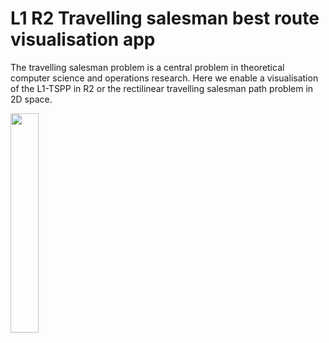 # L1 R2 Travelling salesman best route visualisation app

The travelling salesman problem is a central problem in theoretical computer science and operations research. Here we enable a visualisation of the L1-TSPP in R2 or the rectilinear travelling salesman path problem in 2D space. 

<img src="https://github.com/user-attachments/assets/48ad9df5-c8a8-41df-bc8a-f0e6bf4edfbc" width="30%" height="30%">




